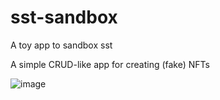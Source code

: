 # sst-sandbox

A toy app to sandbox sst

A simple CRUD-like app for creating (fake) NFTs

![image](https://user-images.githubusercontent.com/66871571/199999640-0d062527-3268-4a45-8d60-0ee45663403c.png)

